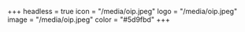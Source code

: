 +++
headless = true
icon = "/media/oip.jpeg"
logo = "/media/oip.jpeg"
image = "/media/oip.jpeg"
color = "#5d9fbd"
+++
